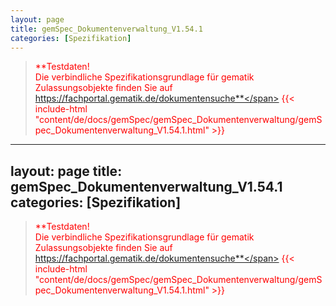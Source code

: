 ```yaml
---
layout: page
title: gemSpec_Dokumentenverwaltung_V1.54.1
categories: [Spezifikation]
---
```

> <span style="color:red">**Testdaten!<br>Die verbindliche Spezifikationsgrundlage für gematik Zulassungsobjekte finden Sie auf https://fachportal.gematik.de/dokumentensuche**</span>
{{< include-html "content/de/docs/gemSpec/gemSpec_Dokumentenverwaltung/gemSpec_Dokumentenverwaltung_V1.54.1.html" >}}
---
layout: page
title: gemSpec_Dokumentenverwaltung_V1.54.1
categories: [Spezifikation]
---
> <span style="color:red">**Testdaten!<br>Die verbindliche Spezifikationsgrundlage für gematik Zulassungsobjekte finden Sie auf https://fachportal.gematik.de/dokumentensuche**</span>
{{< include-html "content/de/docs/gemSpec/gemSpec_Dokumentenverwaltung/gemSpec_Dokumentenverwaltung_V1.54.1.html" >}}
